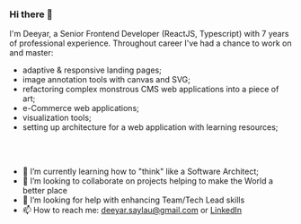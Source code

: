 ### Hi there 👋

I'm Deeyar, a Senior Frontend Developer (ReactJS, Typescript) with 7 years of professional experience. Throughout career I've had a chance to work on and master:
- adaptive & responsive landing pages;
- image annotation tools with canvas and SVG;
- refactoring complex monstrous CMS web applications into a piece of art;
- e-Commerce web applications;
- visualization tools;
- setting up architecture for a web application with learning resources;

<br/>
<br/>

- 🌱 I’m currently learning how to "think" like a Software Architect;
- 👯 I’m looking to collaborate on projects helping to make the World a better place
- 🤔 I’m looking for help with enhancing Team/Tech Lead skills
- 📫 How to reach me: [deeyar.saylau@gmail.com](mailto:deeyar.saylau@gmail.com) or [LinkedIn](https://www.linkedin.com/in/deeyar-saylau/) 
